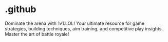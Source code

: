 # .github
Dominate the arena with 1v1.LOL! Your ultimate resource for game strategies, building techniques, aim training, and competitive play insights. Master the art of battle royale!

